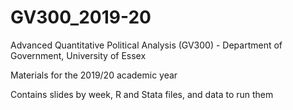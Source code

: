# GV300_2019-20
 Advanced Quantitative Political Analysis (GV300) - Department of Government, University of Essex

Materials for the 2019/20 academic year

Contains slides by week, R and Stata files, and data to run them
